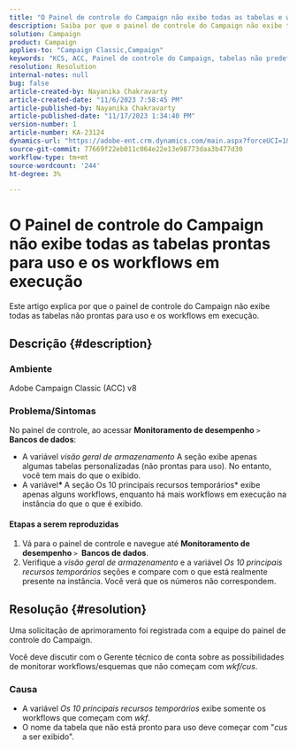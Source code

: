 ```yaml
---
title: "O Painel de controle do Campaign não exibe todas as tabelas e workflows em execução que não estão prontos para uso"
description: Saiba por que o painel de controle do Campaign não exibe todas as tabelas não prontas para uso e workflows em execução.
solution: Campaign
product: Campaign
applies-to: "Campaign Classic,Campaign"
keywords: "KCS, ACC, Painel de controle do Campaign, tabelas não predefinidas, Monitoramento de desempenho, visão geral do armazenamento, Os 10 principais recursos temporários"
resolution: Resolution
internal-notes: null
bug: false
article-created-by: Nayanika Chakravarty
article-created-date: "11/6/2023 7:58:45 PM"
article-published-by: Nayanika Chakravarty
article-published-date: "11/17/2023 1:34:40 PM"
version-number: 1
article-number: KA-23124
dynamics-url: "https://adobe-ent.crm.dynamics.com/main.aspx?forceUCI=1&pagetype=entityrecord&etn=knowledgearticle&id=d8a9bae2-de7c-ee11-8179-6045bd006ce9"
source-git-commit: 77669f22eb011c064e22e13e98773daa3b477d30
workflow-type: tm+mt
source-wordcount: '244'
ht-degree: 3%

---
```


# O Painel de controle do Campaign não exibe todas as tabelas prontas para uso e os workflows em execução


Este artigo explica por que o painel de controle do Campaign não exibe todas as tabelas não prontas para uso e os workflows em execução.

## Descrição {#description}


### Ambiente

Adobe Campaign Classic (ACC) v8

### Problema/Sintomas

No painel de controle, ao acessar <b>Monitoramento de desempenho</b> `>`  <b>Bancos de dados</b>:

- A variável *visão geral de armazenamento* A seção exibe apenas algumas tabelas personalizadas (não prontas para uso). No entanto, você tem mais do que o exibido.
- A variável<b>* </b>A seção Os 10 principais recursos temporários* exibe apenas alguns workflows, enquanto há mais workflows em execução na instância do que o que é exibido.


#### Etapas a serem reproduzidas

1. Vá para o painel de controle e navegue até <b>Monitoramento de desempenho </b>`>` <b> Bancos de dados</b>.
2. Verifique a *visão geral de armazenamento* e a variável *Os 10 principais recursos temporários* seções e compare com o que está realmente presente na instância. Você verá que os números não correspondem.



## Resolução {#resolution}


Uma solicitação de aprimoramento foi registrada com a equipe do painel de controle do Campaign.

Você deve discutir com o Gerente técnico de conta sobre as possibilidades de monitorar workflows/esquemas que não começam com *wkf/cus*.

### Causa

- A variável *Os 10 principais recursos temporários* exibe somente os workflows que começam com *wkf*.
- O nome da tabela que não está pronto para uso deve começar com &quot;*cus* a ser exibido&quot;.

